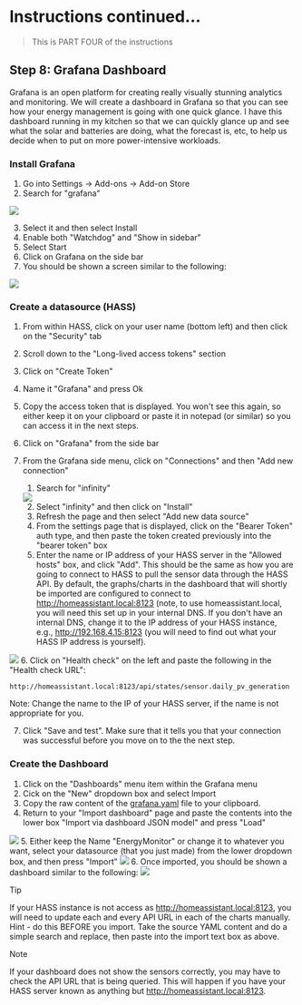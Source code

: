# Instructions continued...
> This is PART FOUR of the instructions

## Step 8: Grafana Dashboard
Grafana is an open platform for creating really visually stunning analytics and monitoring. We will create a dashboard in Grafana so that you can see how your energy management is going with one quick glance. I have this dashboard running in my kitchen so that we can quickly glance up and see what the solar and batteries are doing, what the forecast is, etc, to help us decide when to put on more power-intensive workloads.

### Install Grafana
1. Go into Settings -> Add-ons -> Add-on Store
2. Search for "grafana"
<img src="images/grafana-1.png" />

3. Select it and then select Install
4. Enable both "Watchdog" and "Show in sidebar"
5. Select Start
6. Click on Grafana on the side bar
7. You should be shown a screen similar to the following:
<img src="images/grafana-2.png" />

### Create a datasource (HASS)
1. From within HASS, click on your user name (bottom left) and then click on the "Security" tab
2. Scroll down to the "Long-lived access tokens" section
3. Click on "Create Token"
4. Name it "Grafana" and press Ok
5. Copy the access token that is displayed. You won't see this again, so either keep it on your clipboard or paste it in notepad (or similar) so you can access it in the next steps.
6. Click on "Grafana" from the side bar
7. From the Grafana side menu, click on "Connections" and then "Add new connection"
    1. Search for "infinity"
    <img src="images/grafana-3.png" />
    
    2. Select "infinity" and then click on "Install"
    3. Refresh the page and then select "Add new data source"
    4. From the settings page that is displayed, click on the "Bearer Token" auth type, and then paste the token created previously into the "bearer token" box
    5. Enter the name or IP address of your HASS server in the "Allowed hosts" box, and click "Add".  This should be the same as how you are going to connect to HASS to pull the sensor data through the HASS API. By default, the graphs/charts in the dashboard that will shortly be imported are configured to connect to http://homeassistant.local:8123 (note, to use homeassistant.local, you will need this set up in your internal DNS. If you don't have an internal DNS, change it to the IP address of your HASS instance, e.g., http://192.168.4.15:8123 (you will need to find out what your HASS IP address is yourself).
<img src="images/grafana-4.png" />
    6. Click on "Health check" on the left and paste the following in the "Health check URL":

```
http://homeassistant.local:8123/api/states/sensor.daily_pv_generation
```

   Note: Change the name to the IP of your HASS server, if the name is not appropriate for you.
   
   7. Click "Save and test". Make sure that it tells you that your connection was successful before you move on to the the next step.

### Create the Dashboard
1. Click on the "Dashboards" menu item within the Grafana menu
2. Cick on the "New" dropdown box and select Import
3. Copy the raw content of the [grafana.yaml](dashboards/grafana.yaml) file to your clipboard.
4. Return to your "Import dashboard" page and paste the contents into the lower box "Import via dashboard JSON model" and press "Load"
<img src="images/grafana-5.png" />
5. Either keep the Name "EnergyMonitor" or change it to whatever you want, select your datasource (that you just made) from the lower dropdown box, and then press "Import"
<img src="images/grafana-6.png" />
6. Once imported, you should be shown a dashboard similar to the following:
<img src="images/grafana-7.png" />

>[!TIP]
>If your HASS instance is not access as http://homeassistant.local:8123, you will need to update each and every API URL in each of the charts manually. Hint - do this BEFORE you import. Take the source YAML content and do a simple search and replace, then paste into the import text box as above.

>[!NOTE]
>If your dashboard does not show the sensors correctly, you may have to check the API URL that is being queried. This will happen if you have your HASS server known as anything but http://homeassistant.local:8123.
